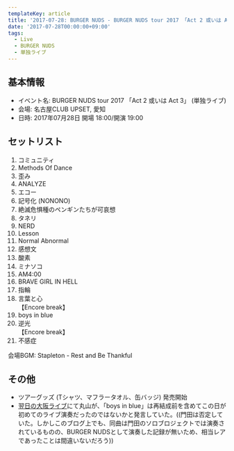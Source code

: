 ```yaml
---
templateKey: article
title: '2017-07-28: BURGER NUDS - BURGER NUDS tour 2017 「Act 2 或いは Act 3」 at 名古屋CLUB UPSET'
date: '2017-07-28T00:00:00+09:00'
tags:
  - Live
  - BURGER NUDS
  - 単独ライブ
---
```

## 基本情報

* イベント名: BURGER NUDS tour 2017 「Act 2 或いは Act 3」 (単独ライブ)
* 会場: 名古屋CLUB UPSET, 愛知
* 日時: 2017年07月28日 開場 18:00/開演 19:00

## セットリスト

1. コミュニティ
1. Methods Of Dance
1. 歪み
1. ANALYZE
1. エコー
1. 記号化 (NONONO)
1. 絶滅危惧種のペンギンたちが可哀想
1. タネリ
1. NERD
1. Lesson
1. Normal Abnormal
1. 感想文
1. 酸素
1. ミナソコ
1. AM4:00
1. BRAVE GIRL IN HELL
1. 指輪
1. 言葉と心  
   【Encore break】
1. boys in blue
1. 逆光  
   【Encore break】
1. 不感症

会場BGM: Stapleton - Rest and Be Thankful

## その他

- ツアーグッズ (Tシャツ、マフラータオル、缶バッジ) 発売開始
- [翌日の大阪ライブ](/entry/2017/07/29/000000)にて丸山が、「boys in blue」は再結成前を含めてこの日が初めてのライブ演奏だったのではないかと発言していた。((門田は否定していた。しかしこのブログ上でも、同曲は門田のソロブロジェクトでは演奏されているものの、BURGER NUDSとして演奏した記録が無いため、相当レアであったことは間違いないだろう))

